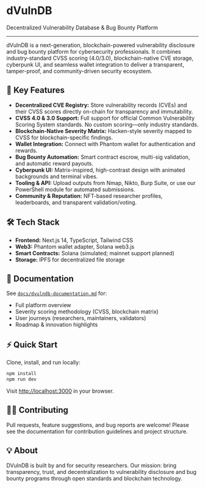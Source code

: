 # dVulnDB

Decentralized Vulnerability Database & Bug Bounty Platform

---

dVulnDB is a next-generation, blockchain-powered vulnerability disclosure and bug bounty platform for cybersecurity professionals. It combines industry-standard CVSS scoring (4.0/3.0), blockchain-native CVE storage, cyberpunk UI, and seamless wallet integration to deliver a transparent, tamper-proof, and community-driven security ecosystem.

## 🚀 Key Features

- **Decentralized CVE Registry:** Store vulnerability records (CVEs) and their CVSS scores directly on-chain for transparency and immutability.
- **CVSS 4.0 & 3.0 Support:** Full support for official Common Vulnerability Scoring System standards. No custom scoring—only industry standards.
- **Blockchain-Native Severity Matrix:** Hacken-style severity mapped to CVSS for blockchain-specific findings.
- **Wallet Integration:** Connect with Phantom wallet for authentication and rewards.
- **Bug Bounty Automation:** Smart contract escrow, multi-sig validation, and automatic reward payouts.
- **Cyberpunk UI:** Matrix-inspired, high-contrast design with animated backgrounds and terminal vibes.
- **Tooling & API:** Upload outputs from Nmap, Nikto, Burp Suite, or use our PowerShell module for automated submissions.
- **Community & Reputation:** NFT-based researcher profiles, leaderboards, and transparent validation/voting.

## 🛠️ Tech Stack

- **Frontend:** Next.js 14, TypeScript, Tailwind CSS
- **Web3:** Phantom wallet adapter, Solana web3.js
- **Smart Contracts:** Solana (simulated; mainnet support planned)
- **Storage:** IPFS for decentralized file storage

## 📖 Documentation

See [`docs/dvulndb-documentation.md`](docs/dvulndb-documentation.md) for:

- Full platform overview
- Severity scoring methodology (CVSS, blockchain matrix)
- User journeys (researchers, maintainers, validators)
- Roadmap & innovation highlights

## ⚡ Quick Start

Clone, install, and run locally:

```bash
npm install
npm run dev
```

Visit [http://localhost:3000](http://localhost:3000) in your browser.

## 🧑‍💻 Contributing

Pull requests, feature suggestions, and bug reports are welcome! Please see the documentation for contribution guidelines and project structure.

## 💡 About

DVulnDB is built by and for security researchers. Our mission: bring transparency, trust, and decentralization to vulnerability disclosure and bug bounty programs through open standards and blockchain technology.
